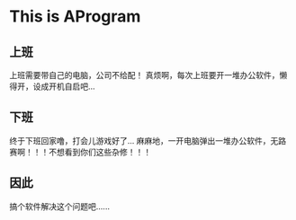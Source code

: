 # This is AProgram

## 上班

上班需要带自己的电脑，公司不给配！
真烦啊，每次上班要开一堆办公软件，懒得开，设成开机自启吧...

## 下班

终于下班回家噜，打会儿游戏好了...
麻麻地，一开电脑弹出一堆办公软件，无路赛啊！！！不想看到你们这些杂修！！！

## 因此

搞个软件解决这个问题吧......
